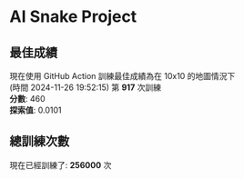 
# AI Snake Project

## **最佳成績**
現在使用 GitHub Action 訓練最佳成績為在 10x10 的地圖情況下  
(時間 2024-11-26 19:52:15) 第 **917** 次訓練  
**分數**: 460  
**探索值**: 0.0101

## 總訓練次數
現在已經訓練了: **256000** 次
